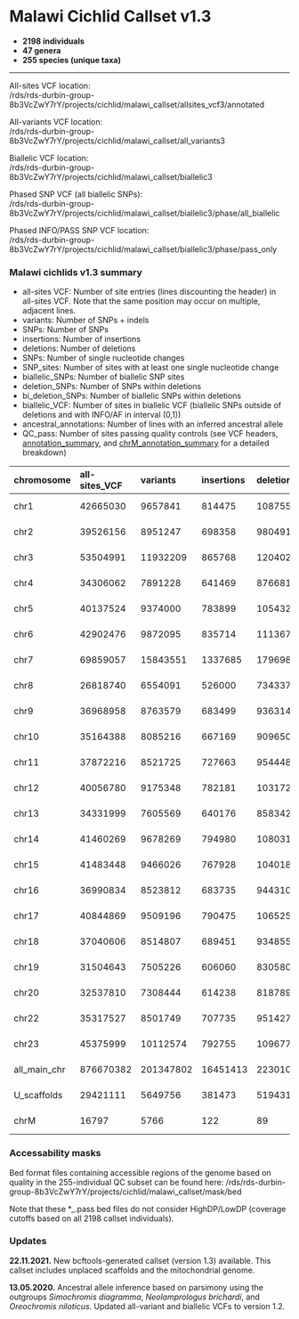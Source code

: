 Malawi Cichlid Callset v1.3
========================

* **2198 individuals** 
* **47 genera** 
* **255 species (unique taxa)** 
___________________________

All-sites VCF location:<br/>
/rds/rds-durbin-group-8b3VcZwY7rY/projects/cichlid/malawi_callset/allsites_vcf3/annotated

All-variants VCF location:<br/>
/rds/rds-durbin-group-8b3VcZwY7rY/projects/cichlid/malawi_callset/all_variants3

Biallelic VCF location:<br/>
/rds/rds-durbin-group-8b3VcZwY7rY/projects/cichlid/malawi_callset/biallelic3

Phased SNP VCF (all biallelic SNPs):<br/>
/rds/rds-durbin-group-8b3VcZwY7rY/projects/cichlid/malawi_callset/biallelic3/phase/all_biallelic

Phased INFO/PASS SNP VCF location:<br/>
/rds/rds-durbin-group-8b3VcZwY7rY/projects/cichlid/malawi_callset/biallelic3/phase/pass_only

### Malawi cichlids v1.3 summary

* all-sites VCF: Number of site entries (lines discounting the header) in all-sites VCF. Note that the same position may occur on multiple, adjacent lines.
* variants: Number of SNPs + indels
* SNPs: Number of SNPs
* insertions: Number of insertions
* deletions: Number of deletions
* SNPs: Number of single nucleotide changes
* SNP_sites: Number of sites with at least one single nucleotide change
* biallelic_SNPs: Number of biallelic SNP sites
* deletion_SNPs: Number of SNPs within deletions
* bi_deletion_SNPs: Number of biallelic SNPs within deletions
* biallelic_VCF: Number of sites in biallelic VCF (biallelic SNPs outside of deletions and with INFO/AF in interval (0,1))
* ancestral_annotations: Number of lines with an inferred ancestral allele
* QC_pass: Number of sites passing quality controls (see VCF headers, [annotation_summary](./annotation_summary.txt), and [chrM_annotation_summary](./chrM_annotation_summary.txt) for a detailed breakdown)

| chromosome | all-sites_VCF | variants  | insertions | deletions | SNPs      | SNP_sites | biallelic_SNPs | deletion_SNPs | bi_deletion_SNPs | biallelic_VCF | ancestral_annotations | QC_pass           |
|:-----------|:--------------|:----------|:-----------|:----------|:----------|:----------|:---------------|:--------------|:-----------------|:--------------|:----------------------|:------------------|
chr1         | 42665030      | 9657841   | 814475     | 1087556   | 7755810   | 7199772   | 6661102        | 1276517       | 1152008          | 5508718       | 35085948 (82.2%)      | 34447433 (80.7%)  |
chr2         | 39526156      | 8951247   | 698358     | 980491    | 7272398   | 6741746   | 6227568        | 1181295       | 1064937          | 5162263       | 31383743 (79.4%)      | 29930724 (75.7%)  |
chr3         | 53504991      | 11932209  | 865768     | 1204022   | 9862419   | 9086864   | 8337698        | 1474662       | 1320029          | 7015781       | 34485129 (64.5%)      | 27056333 (50.6%)  |
chr4         | 34306062      | 7891228   | 641469     | 876681    | 6373078   | 5896862   | 5435956        | 1040949       | 935693           | 4499767       | 27273014 (79.5%)      | 25101311 (73.2%)  |
chr5         | 40137524      | 9374000   | 783899     | 1054328   | 7535773   | 6981064   | 6444073        | 1267460       | 1141049          | 5302706       | 33063765 (82.4%)      | 32076363 (79.9%)  |
chr6         | 42902476      | 9872095   | 835714     | 1113675   | 7922706   | 7340156   | 6776061        | 1320879       | 1190071          | 5585504       | 34641840 (80.7%)      | 32792210 (76.4%)  |
chr7         | 69859057      | 15843551  | 1337685    | 1796985   | 12708881  | 11788621  | 10897972       | 2095724       | 1888453          | 9008537       | 56727768 (81.2%)      | 54641431 (78.2%)  |
chr8         | 26818740      | 6554091   | 526000     | 734337    | 5293754   | 4884841   | 4489320        | 928647        | 832972           | 3656197       | 22459177 (83.7%)      | 21628032 (80.6%)  |
chr9         | 36968958      | 8763579   | 683499     | 936314    | 7143766   | 6591082   | 6056560        | 1193244       | 1069788          | 4986130       | 27647342 (74.8%)      | 25548766 (69.1%)  |
chr10        | 35164388      | 8085216   | 667169     | 909650    | 6508397   | 6027053   | 5561137        | 1099998       | 989808           | 4570908       | 28620600 (81.4%)      | 27233436 (77.4%)  |
chr11        | 37872216      | 8521725   | 727663     | 954448    | 6839614   | 6350853   | 5877439        | 1102096       | 995037           | 4882037       | 31603157 (83.4%)      | 30089945 (79.5%)  |
chr12        | 40056780      | 9175348   | 782181     | 1031723   | 7361444   | 6815639   | 6287159        | 1213492       | 1090474          | 5196285       | 33109659 (82.7%)      | 31331385 (78.2%)  |
chr13        | 34331999      | 7605569   | 640176     | 858342    | 6107051   | 5679892   | 5265806        | 980464        | 886540           | 4379063       | 28810941 (83.9%)      | 27596750 (80.4%)  |
chr14        | 41460269      | 9678269   | 794980     | 1080314   | 7802975   | 7226647   | 6668634        | 1306986       | 1177106          | 5491258       | 33542710 (80.9%)      | 32475908 (78.3%)  |
chr15        | 41483448      | 9466026   | 767928     | 1040182   | 7657916   | 7101722   | 6562680        | 1255801       | 1133216          | 5429039       | 33585637 (81.0%)      | 32747719 (78.9%)  |
chr16        | 36990834      | 8523812   | 683735     | 944310    | 6895767   | 6384354   | 5889245        | 1154066       | 1038891          | 4849963       | 29820666 (80.6%)      | 28140258 (76.1%)  |
chr17        | 40844869      | 9509196   | 790475     | 1065255   | 7653466   | 7089503   | 6543522        | 1291396       | 1163555          | 5379708       | 33351569 (81.7%)      | 32297540 (79.1%)  |
chr18        | 37040606      | 8514807   | 689451     | 934855    | 6890501   | 6377321   | 5880972        | 1114153       | 1002056          | 4878380       | 29742506 (80.3%)      | 28106975 (75.9%)  |
chr19        | 31504643      | 7505226   | 606060     | 830580    | 6068586   | 5603100   | 5152963        | 1020938       | 916595           | 4236048       | 25755851 (81.8%)      | 24193841 (76.8%)  |
chr20        | 32537810      | 7308444   | 614238     | 818789    | 5875417   | 5447570   | 5033913        | 969006        | 872105           | 4161355       | 26164251 (80.4%)      | 24941362 (76.7%)  |
chr22        | 35317527      | 8501749   | 707735     | 951427    | 6842587   | 6307831   | 5791610        | 1178643       | 1054610          | 4735743       | 27880119 (78.9%)      | 26337572 (74.6%)  |
chr23        | 45375999      | 10112574  | 792755     | 1096778   | 8223041   | 7624547   | 7045510        | 1311479       | 1181745          | 5863276       | 35441094 (78.1%)      | 33272875 (73.3%)  |
all_main_chr | 876670382     | 201347802 | 16451413   | 22301042  | 162595347 | 150547040 | 138886900      | 26777895      | 24096738         | 114778666     | 700196486 (79.9%)     | 661988169 (75.5%) |
U_scaffolds  | 29421111      | 5649756   | 381473     | 519431    | 4748852   | 4347073   | 3961264        | 63695         | 56870            | 3901640       | 10757890 (36.6%)      | 2960951 (10.1%)   |
chrM         | 16797         | 5766      | 122        | 89        | 5555      | 4856      | 4219           | 73            | 49               | 4169          | 16380 (97.5%)         | 14532 (86.5%)     |

### Accessability masks

Bed format files containing accessible regions of the genome based on quality in the 255-individual QC subset can be found here: 
/rds/rds-durbin-group-8b3VcZwY7rY/projects/cichlid/malawi_callset/mask/bed

Note that these *_.pass bed files do not consider HighDP/LowDP (coverage cutoffs based on all 2198 callset individuals).

### Updates

**22.11.2021.**
New bcftools-generated callset (version 1.3) available. This callset includes unplaced scaffolds and the mitochondrial genome.

**13.05.2020.**
Ancestral allele inference based on parsimony using the outgroups *Simochromis diagramma*, *Neolamprologus brichardi*, and *Oreochromis niloticus*. Updated all-variant and biallelic VCFs to version 1.2.
